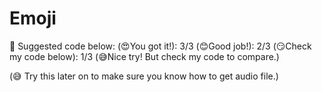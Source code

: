 # Emoji

🚩 Suggested code below: 
(😍You got it!): 3/3
(😊Good job!): 2/3
(😏Check my code below): 1/3
(😅Nice try! But check my code to compare.)

(😅 Try this later on to make sure you know how to get audio file.)
